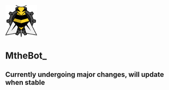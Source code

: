 <p align:'center'>
    <img src='./assets/logo.png' width='100px' height='100px'>
    <h1>MtheBot_</h1>
</p>

## Currently undergoing major changes, will update when stable
